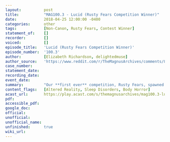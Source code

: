 ```yaml
---
layout:          post
title:           "MAG100.3 - Lucid (Rusty Fears Competition Winner)"
date:            2018-04-25 12:00:00 -0400
categories:      other
tags:            [Non-Canon, Rusty Fears, Contest Winner]
statement_of:    []
recorder:        []
voiced:          []
episode_title:   'Lucid (Rusty Fears Competition Winner)'
episode_number:  '100.3'
author:          [Elizabeth Richardson, delightedmuse]
author_source:   'https://www.reddit.com/r/TheMagnusArchives/comments/8f0m7j/episode_1003_lucid_rusty_fears_competition_winner/dy0czez/'
case_number:     
statement_date:  
recording_date:  
event_date:      
summary:         "Our **first ever** competition, Rusty Fears, spawned an incredible amount of great entries. After hours of reading and deliberation in Rusty Towers, Alex, Jonny & Anil [announced the winners](http://rustyquill.com/winning-fears/). This week's episode is the first of TWO winning stories written by fans like you and produced by us here at Rusty Quill.\n\nWithout further ado: \"Lucid\" is written by **Elizabeth Richardson** and read by Jonathan Sims. Listen in next week (and then keep listening of course) to catch the next winning story!\n\nNote: this is a stand-alone piece of fiction and not part of the Magnus canon."
content_flags:   [Altered Reality, Sleep Disorders, Body Horror]
acast_url:       https://play.acast.com/s/themagnusarchives/mag100.3-lucid-rustyfearscompetitionwinner-
pdf:             
accessible_pdf:  
google_doc:      
official:        
unofficial:      
unofficial_name: 
unfinished:      true
wiki_url:        
---
```


